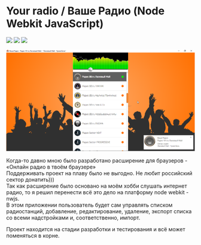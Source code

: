 # Your radio / Ваше Радио (Node Webkit JavaScript)

[![](https://img.shields.io/github/release/ProjectSoft-STUDIONIONS/radioappnwjs.svg?style=for-the-badge)](https://github.com/ProjectSoft-STUDIONIONS/radioappnwjs/releases/latest) [![](https://img.shields.io/github/license/ProjectSoft-STUDIONIONS/radioappnwjs.svg?style=for-the-badge)](https://github.com/ProjectSoft-STUDIONIONS/radioappnwjs/blob/master/LICENSE.md) [![](https://img.shields.io/github/downloads/ProjectSoft-STUDIONIONS/radioappnwjs/total.svg?label=%D0%A1%D0%9A%D0%90%D0%A7%D0%95%D0%9D%D0%9E&style=for-the-badge)](https://github.com/ProjectSoft-STUDIONIONS/radioappnwjs/releases/download/1.0.1/YouRadio.exe)

![Your radio / Ваше Радио](https://raw.githubusercontent.com/ProjectSoft-STUDIONIONS/radioappnwjs/master/src/screen.png)

Когда-то давно мною было разработано расширение для браузеров - «Онлайн радио в твоём браузере»   
Поддерживать проект на плаву было не выгодно. Не любит российский сектор донатить)))   
Так как расширение было основано на моём хобби слушать интернет радио, то я решил перенести всё это дело на платформу node webkit - nwjs.   
В этом приложении пользователь будет сам управлять списком радиостанций, добавление, редактирование, удаление, экспорт списка со всеми надстройками и, соответственно, импорт.   

Проект находится на стадии разработки и тестирования и всё может поменяться в корне.
